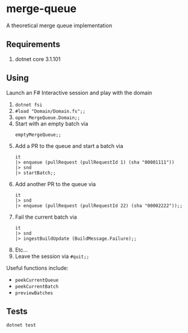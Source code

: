 # merge-queue

A theoretical merge queue implementation

## Requirements

1.  dotnet core 3.1.101

## Using

Launch an F# Interactive session and play with the domain

1.  `dotnet fsi`
1.  `#load "Domain/Domain.fs";;`
1.  `open MergeQueue.Domain;;`
1.  Start with an empty batch via
    ```
    emptyMergeQueue;;
    ```
1.  Add a PR to the queue and start a batch via
    ```
    it
    |> enqueue (pullRequest (pullRequestId 1) (sha "00001111"))
    |> snd
    |> startBatch;;
    ```
1.  Add another PR to the queue via
    ```
    it
    |> snd
    |> enqueue (pullRequest (pullRequestId 22) (sha "00002222"));;
    ```
1.  Fail the current batch via
    ```
    it
    |> snd
    |> ingestBuildUpdate (BuildMessage.Failure);;
    ```
1.  Etc...
1.  Leave the session via `#quit;;`

Useful functions include:
-   `peekCurrentQueue`
-   `peekCurrentBatch`
-   `previewBatches`

## Tests

`dotnet test`
